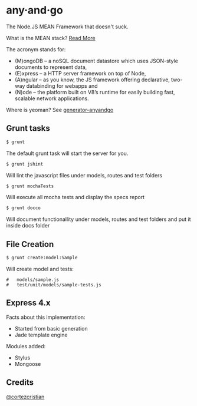 any·and·go
========

The Node.JS MEAN Framework that doesn't suck. 

What is the MEAN stack? [Read More](http://addyosmani.com/blog/full-stack-javascript-with-mean-and-yeoman/)

The acronym stands for: 
* (M)ongoDB – a noSQL document datastore which uses JSON-style documents to represent data, 
* (E)xpress – a HTTP server framework on top of Node, 
* (A)ngular – as you know, the JS framework offering declarative, two-way databinding for webapps and 
* (N)ode – the platform built on V8’s runtime for easily building fast, scalable network applications.

Where is yeoman? See [generator-anyandgo](https://github.com/cortezcristian/generator-anyandgo)

## Grunt tasks

```bash
$ grunt
```
The default grunt task will start the server for you.

```bash
$ grunt jshint
```
Will lint the javascript files under models, routes and test folders

```bash
$ grunt mochaTests
```
Will execute all mocha tests and display the specs report

```bash
$ grunt docco
```
Will document functionallity under models, routes and test folders and put it inside docs folder

## File Creation
```bash
$ grunt create:model:Sample
```
Will create model and tests:
```
#	models/sample.js
#	test/unit/models/sample-tests.js
```
## Express 4.x
Facts about this implementation:
- Started from basic generation
- Jade template engine

Modules added:
+ Stylus
+ Mongoose

## Credits
[@cortezcristian](https://twitter.com/cortezcristian)
